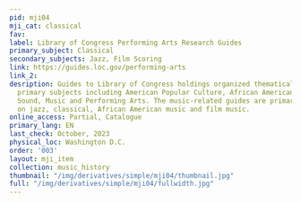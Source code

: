 ```yaml
---
pid: mji04
mji_cat: classical
fav: 
label: Library of Congress Performing Arts Research Guides
primary_subject: Classical
secondary_subjects: Jazz, Film Scoring
link: https://guides.loc.gov/performing-arts
link_2: 
desription: Guides to Library of Congress holdings organized thematically under 12
  primary subjects including American Popular Culture, African American Studies, Recorded
  Sound, Music and Performing Arts. The music-related guides are primarily focused
  on jazz, classical, African American music and film music.
online_access: Partial, Catalogue
primary_lang: EN
last_check: October, 2023
physical_loc: Washington D.C.
order: '003'
layout: mji_item
collection: music_history
thumbnail: "/img/derivatives/simple/mji04/thumbnail.jpg"
full: "/img/derivatives/simple/mji04/fullwidth.jpg"
---
```

